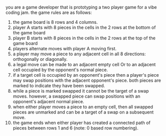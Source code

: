 you are a game developer that is prototyping a two player game for a vibe coding jam. the game rules are as follows:
1. the game board is 8 rows and 4 columns.
2. player A starts with 8 pieces in the cells in the 2 rows at the bottom of the game board
3. player B starts with 8 pieces in the cells in the 2 rows at the top of the game board
4. players alternate moves with player A moving first.
5. a player may move a piece to any adjacent cell in all 8 directions: orthogonally or diagonally.
6. a legal move can be made to an adjacent empty cell Or to an adjacent cell occupied by the opponent's normal piece.
7. if a target cell is occupied by an opponent's piece then a player's piece may swap positions with the adjacent opponent's piece.  both pieces are marked to indicate they have been swapped.
8. while a piece is marked swapped it cannot be the target of a swap moves.  however, a swapped piece can swap positions with an opponent's adjacent normal piece.
9. when either player moves a piece to an empty cell, then all swapped pieces are unmarked and can be a target of a swap on a subsequent move.
10. the game ends when either player has created a connected path of pieces between rows 1 and 6 (note: 0 based row numbering). 

